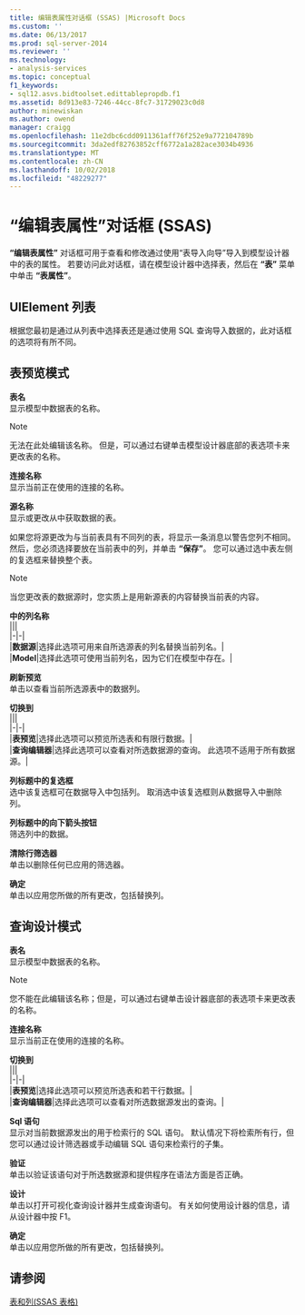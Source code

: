 ```yaml
---
title: 编辑表属性对话框 (SSAS) |Microsoft Docs
ms.custom: ''
ms.date: 06/13/2017
ms.prod: sql-server-2014
ms.reviewer: ''
ms.technology:
- analysis-services
ms.topic: conceptual
f1_keywords:
- sql12.asvs.bidtoolset.edittablepropdb.f1
ms.assetid: 8d913e83-7246-44cc-8fc7-31729023c0d8
author: minewiskan
ms.author: owend
manager: craigg
ms.openlocfilehash: 11e2dbc6cdd0911361aff76f252e9a772104789b
ms.sourcegitcommit: 3da2edf82763852cff6772a1a282ace3034b4936
ms.translationtype: MT
ms.contentlocale: zh-CN
ms.lasthandoff: 10/02/2018
ms.locfileid: "48229277"
---
```

# <a name="edit-table-properties-dialog-box-ssas"></a>“编辑表属性”对话框 (SSAS)
  **“编辑表属性”** 对话框可用于查看和修改通过使用“表导入向导”导入到模型设计器中的表的属性。 若要访问此对话框，请在模型设计器中选择表，然后在 **“表”** 菜单中单击 **“表属性”**。  
  
## <a name="uielement-list"></a>UIElement 列表  
 根据您最初是通过从列表中选择表还是通过使用 SQL 查询导入数据的，此对话框的选项将有所不同。  
  
## <a name="table-preview-mode"></a>表预览模式  
 **表名**  
 显示模型中数据表的名称。  
  
> [!NOTE]  
>  无法在此处编辑该名称。 但是，可以通过右键单击模型设计器底部的表选项卡来更改表的名称。  
  
 **连接名称**  
 显示当前正在使用的连接的名称。  
  
 **源名称**  
 显示或更改从中获取数据的表。  
  
 如果您将源更改为与当前表具有不同列的表，将显示一条消息以警告您列不相同。 然后，您必须选择要放在当前表中的列，并单击 **“保存”**。 您可以通过选中表左侧的复选框来替换整个表。  
  
> [!NOTE]  
>  当您更改表的数据源时，您实质上是用新源表的内容替换当前表的内容。  
  
 **中的列名称**  
 |||  
|-|-|  
|**数据源**|选择此选项可用来自所选源表的列名替换当前列名。|  
|**Model**|选择此选项可使用当前列名，因为它们在模型中存在。|  
  
 **刷新预览**  
 单击以查看当前所选源表中的数据列。  
  
 **切换到**  
 |||  
|-|-|  
|**表预览**|选择此选项可以预览所选表和有限行数据。|  
|**查询编辑器**|选择此选项可以查看对所选数据源的查询。 此选项不适用于所有数据源。|  
  
 **列标题中的复选框**  
 选中该复选框可在数据导入中包括列。 取消选中该复选框则从数据导入中删除列。  
  
 **列标题中的向下箭头按钮**  
 筛选列中的数据。  
  
 **清除行筛选器**  
 单击以删除任何已应用的筛选器。  
  
 **确定**  
 单击以应用您所做的所有更改，包括替换列。  
  
## <a name="query-design-mode"></a>查询设计模式  
 **表名**  
 显示模型中数据表的名称。  
  
> [!NOTE]  
>  您不能在此编辑该名称；但是，可以通过右键单击设计器底部的表选项卡来更改表的名称。  
  
 **连接名称**  
 显示当前正在使用的连接的名称。  
  
 **切换到**  
 |||  
|-|-|  
|**表预览**|选择此选项可以预览所选表和若干行数据。|  
|**查询编辑器**|选择此选项可以查看对所选数据源发出的查询。|  
  
 **Sql 语句**  
 显示对当前数据源发出的用于检索行的 SQL 语句。 默认情况下将检索所有行，但您可以通过设计筛选器或手动编辑 SQL 语句来检索行的子集。  
  
 **验证**  
 单击以验证该语句对于所选数据源和提供程序在语法方面是否正确。  
  
 **设计**  
 单击以打开可视化查询设计器并生成查询语句。 有关如何使用设计器的信息，请从设计器中按 F1。  
  
 **确定**  
 单击以应用您所做的所有更改，包括替换列。  
  
## <a name="see-also"></a>请参阅  
 [表和列&#40;SSAS 表格&#41;](tabular-models/tables-and-columns-ssas-tabular.md)  
  
  
